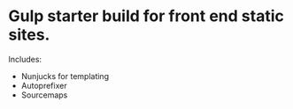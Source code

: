 # Gulp starter build for front end static sites.

Includes:

- Nunjucks for templating
- Autoprefixer
- Sourcemaps
